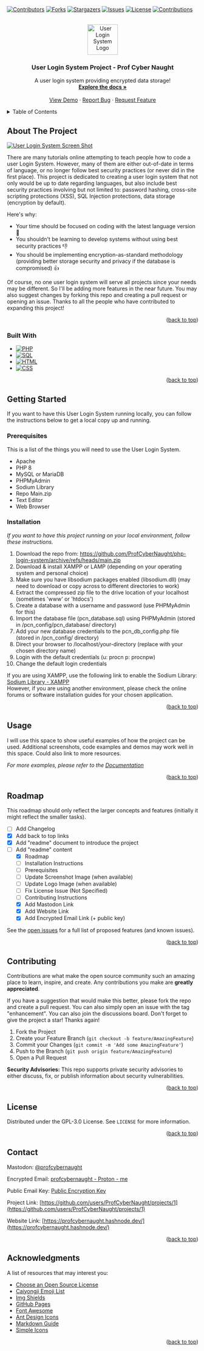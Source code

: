 <!-- This README.md layout style was inspired by 'othneildrew' found here: https://github.com/othneildrew/Best-README-Template -->

<!-- This gives the ability to provide 'back to the top links -->
<a name="readme-top"></a>
<!--
*** Thanks for checking out this User Login Project. If you have a suggestion
*** that would make this better, please fork the repo and create a pull request
*** or simply open an issue with the tag "enhancement", "feature", "bug", "question" and more.
*** Don't forget to give this User Login System Project a star!
*** Thanks again! Now go create something AMAZING too! :D
-->



<!-- PROJECT SHIELDS -->
<!--
*** I'm using markdown "reference style" links for readability.
*** Reference links are enclosed in brackets [ ] instead of parentheses ( ).
*** See the bottom of this document for the declaration of the reference variables
*** for contributors-url, forks-url, etc. This is an optional, concise syntax you may use.
*** https://www.markdownguide.org/basic-syntax/#reference-style-links
-->
[![Contributors][contributors-shield]][contributors-url]
[![Forks][forks-shield]][forks-url]
[![Stargazers][stars-shield]][stars-url]
[![Issues][issues-shield]][issues-url]
[![License][license-shield]][license-url]
[![Contributions][contributions]][contributions-url]



<!-- PROJECT LOGO -->
<br />
<div align="center">
  <a href="https://github.com/ProfCyberNaught/php-login-system/">
    <img src="images/procn-user-login-system-logo.png" alt="User Login System Logo" width="80" height="80">
  </a>

  <h3 align="center">User Login System Project - Prof Cyber Naught</h3>

  <p align="center">
    A user login system providing encrypted data storage!
    <br />
    <a href="https://github.com/ProfCyberNaught/php-login-system/"><strong>Explore the docs »</strong></a>
    <br />
    <br />
    <a href="https://github.com/ProfCyberNaught/php-login-system/">View Demo</a>
    ·
    <a href="https://github.com/ProfCyberNaught/php-login-system/issues">Report Bug</a>
    ·
    <a href="https://github.com/ProfCyberNaught/php-login-system/issues">Request Feature</a>
  </p>
</div>



<!-- TABLE OF CONTENTS -->
<details>
  <summary>Table of Contents</summary>
  <ol>
    <li>
      <a href="#about-the-project">About The Project</a>
      <ul>
        <li><a href="#built-with">Built With</a></li>
      </ul>
    </li>
    <li>
      <a href="#getting-started">Getting Started</a>
      <ul>
        <li><a href="#prerequisites">Prerequisites</a></li>
        <li><a href="#installation">Installation</a></li>
      </ul>
    </li>
    <li><a href="#usage">Usage</a></li>
    <li><a href="#roadmap">Roadmap</a></li>
    <li><a href="#contributing">Contributing</a></li>
    <li><a href="#license">License</a></li>
    <li><a href="#contact">Contact</a></li>
    <li><a href="#acknowledgments">Acknowledgments</a></li>
  </ol>
</details>



<!-- ABOUT THE PROJECT -->
## About The Project

[![User Login System Screen Shot][product-screenshot]](https://github.com/ProfCyberNaught/php-login-system/)

There are many tutorials online attempting to teach people how to code a user Login System. However, many of them are either out-of-date in terms of language, or no longer follow best security practices (or never did in the first place). This project is dedicated to creating a user login system that not only would be up to date regarding languages, but also include best security practices involving but not limited to: password hashing, cross-site scripting protections (XSS), SQL Injection protections, data storage (encryption by default).

Here's why:
* Your time should be focused on coding with the latest language version :muscle:
* You shouldn't be learning to develop systems without using best security practices :thumbsdown:
* You should be implementing encryption-as-standard methodology (providing better storage security and privacy if the database is compromised) :thumbsup:

Of course, no one user login system will serve all projects since your needs may be different. So I'll be adding more features in the near future. You may also suggest changes by forking this repo and creating a pull request or opening an issue. Thanks to all the people who have contributed to expanding this project!

<p align="right">(<a href="#readme-top">back to top</a>)</p>



### Built With

* [![PHP][PHP]][PHP-url]
* [![SQL][SQL]][SQL-url]
* [![HTML][HTML]][HTML-url]
* [![CSS][CSS]][CSS-url]

<p align="right">(<a href="#readme-top">back to top</a>)</p>



<!-- GETTING STARTED -->
## Getting Started

If you want to have this User Login System running locally, you can follow the instructions below to get a local copy up and running.

### Prerequisites

This is a list of the things you will need to use the User Login System.

* Apache
* PHP 8
* MySQL or MariaDB
* PHPMyAdmin
* Sodium Library
* Repo Main.zip
* Text Editor
* Web Browser

### Installation

_If you want to have this project running on your local environment, follow these instructions._

1. Download the repo from: https://github.com/ProfCyberNaught/php-login-system/archive/refs/heads/main.zip
2. Download & install XAMPP or LAMP (depending on your operating system and personal choice)
3. Make sure you have libsodium packages enabled (libsodium.dll) (may need to download or copy across to different directories to work)
4. Extract the compressed zip file to the drive location of your localhost (sometimes 'www' or 'htdocs')
5. Create a database with a username and password (use PHPMyAdmin for this)
6. Import the database file (pcn_database.sql) using PHPMyAdmin (stored in /pcn_config/pcn_database/ directory)
7. Add your new database credentials to the pcn_db_config.php file (stored in /pcn_config/ directory)
8. Direct your browser to /localhost/your-directory (replace with your chosen directory name)
9. Login with the default credentials (u: procn  p: procnpw)
10. Change the default login credentials

If you are using XAMPP, use the following link to enable the Sodium Library: [Sodium Library - XAMPP](https://stackoverflow.com/questions/48287186/sodium-is-not-loading-on-xampp-php-7-2)<br />
However, if you are using another environment, please check the online forums or software installation guides for your chosen application.

<p align="right">(<a href="#readme-top">back to top</a>)</p>



<!-- USAGE EXAMPLES -->
## Usage

I will use this space to show useful examples of how the project can be used. Additional screenshots, code examples and demos may work well in this space. Could also link to more resources.

_For more examples, please refer to the [Documentation](https://github.com/ProfCyberNaught/php-login-system/)_

<p align="right">(<a href="#readme-top">back to top</a>)</p>



<!-- ROADMAP -->
## Roadmap

This roadmap should only reflect the larger concepts and features (initially it might reflect the smaller tasks).

- [ ] Add Changelog
- [x] Add back to top links
- [x] Add "readme" document to introduce the project
- [ ] Add "readme" content
    - [x] Roadmap
    - [ ] Installation Instructions
    - [ ] Prerequisites
    - [ ] Update Screenshot Image (when available)
    - [ ] Update Logo Image (when available)
    - [ ] Fix License Issue (Not Specified)
    - [ ] Contributing Instructions
    - [x] Add Mastodon Link
    - [x] Add Website Link
    - [x] Add Encrypted Email Link (+ public key)

See the [open issues](https://github.com/ProfCyberNaught/php-login-system/issues) for a full list of proposed features (and known issues).

<p align="right">(<a href="#readme-top">back to top</a>)</p>



<!-- CONTRIBUTING -->
## Contributing

Contributions are what make the open source community such an amazing place to learn, inspire, and create. Any contributions you make are **greatly appreciated**.

If you have a suggestion that would make this better, please fork the repo and create a pull request. You can also simply open an issue with the tag "enhancement".
You can also join the discussions board. Don't forget to give the project a star! Thanks again!

1. Fork the Project
2. Create your Feature Branch (`git checkout -b feature/AmazingFeature`)
3. Commit your Changes (`git commit -m 'Add some AmazingFeature'`)
4. Push to the Branch (`git push origin feature/AmazingFeature`)
5. Open a Pull Request

**Security Advisories:** This repo supports private security advisories to either discuss, fix, or publish information about security vulnerabilities.

<p align="right">(<a href="#readme-top">back to top</a>)</p>



<!-- LICENSE -->
## License

Distributed under the GPL-3.0 License. See `LICENSE` for more information.

<p align="right">(<a href="#readme-top">back to top</a>)</p>



<!-- CONTACT -->
## Contact

Mastodon: [@profcybernaught](https://infosec.exchange/@ProfCyberNaught)

Encrypted Email: [profcybernaught - Proton - me](#)

Public Email Key: [Public Encryption Key](https://github.com/ProfCyberNaught/php-login-system/blob/main/Public%20Encryption%20Key%20-%20Email/publickey.profcybernaught%40proton.me-17967b5f67efc9e9c294ef224e47d1ba21f7a275.asc)

Project Link: [https://github.com/users/ProfCyberNaught/projects/1](https://github.com/users/ProfCyberNaught/projects/1)

Website Link: [https://profcybernaught.hashnode.dev/](https://profcybernaught.hashnode.dev/)

<p align="right">(<a href="#readme-top">back to top</a>)</p>



<!-- ACKNOWLEDGMENTS -->
## Acknowledgments

A list of resources that may interest you:

* [Choose an Open Source License](https://choosealicense.com)
* [Caiyongji Emoji List](https://github.com/caiyongji/emoji-list)
* [Img Shields](https://shields.io)
* [GitHub Pages](https://pages.github.com)
* [Font Awesome](https://fontawesome.com)
* [Ant Design Icons](https://github.com/ant-design/ant-design-icons)
* [Markdown Guide](https://www.markdownguide.org/basic-syntax/)
* [Simple Icons](https://simpleicons.org/)

<p align="right">(<a href="#readme-top">back to top</a>)</p>



<!-- MARKDOWN LINKS & IMAGES -->
<!-- https://www.markdownguide.org/basic-syntax/#reference-style-links -->
[contributors-shield]: https://img.shields.io/github/contributors/ProfCyberNaught/php-login-system.svg?style=for-the-badge
[contributors-url]: https://github.com/ProfCyberNaught/php-login-system/graphs/contributors
[contributions]: https://img.shields.io/badge/Contributions%20Welcome-green?style=for-the-badge&logo=Open%20Access&logoColor=white
[contributions-url]: https://github.com/ProfCyberNaught/php-login-system/
[forks-shield]: https://img.shields.io/github/forks/ProfCyberNaught/php-login-system.svg?style=for-the-badge
[forks-url]: https://github.com/ProfCyberNaught/php-login-system/network/members
[stars-shield]: https://img.shields.io/github/stars/ProfCyberNaught/php-login-system.svg?style=for-the-badge
[stars-url]: https://github.com/ProfCyberNaught/php-login-system/stargazers
[issues-shield]: https://img.shields.io/github/issues/ProfCyberNaught/php-login-system.svg?style=for-the-badge
[issues-url]: https://github.com/ProfCyberNaught/php-login-system/issues
[license-shield]: https://img.shields.io/github/license/ProfCyberNaught/php-login-system.svg?style=for-the-badge
[license-url]: https://github.com/ProfCyberNaught/php-login-system/blob/main/LICENSE
[product-screenshot]: images/procn-user-login-system-screenshot.png
[PHP]: https://img.shields.io/badge/PHP-000000?style=for-the-badge&logo=PHP&logoColor=purple
[PHP-url]: https://www.php.net/
[HTML]: https://img.shields.io/badge/html-000000?style=for-the-badge&logo=HTML5&logoColor=E34F26
[HTML-url]: https://www.w3schools.com/html/
[CSS]: https://img.shields.io/badge/CSS-000000?style=for-the-badge&logo=CSS3&logoColor=1572B6
[CSS-url]: https://www.w3schools.com/Css/
[SQL]: https://img.shields.io/badge/MySQL-000000?style=for-the-badge&logo=MySQL&logoColor=4479A1
[SQL-url]: https://www.w3schools.com/sql/

